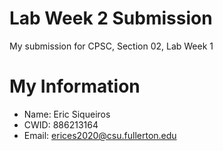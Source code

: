 # Lab Week 2 Submission

My submission for CPSC, Section 02, Lab Week 1

# My Information

* Name: Eric Siqueiros
* CWID: 886213164
* Email: erices2020@csu.fullerton.edu
